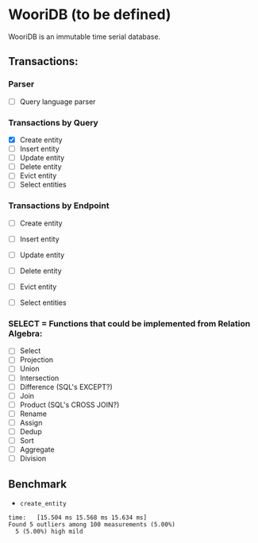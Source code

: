 # WooriDB (to be defined)

WooriDB is an immutable time serial database.

## Transactions:

### Parser
- [ ] Query language parser

### Transactions by Query
- [x] Create entity
- [ ] Insert entity
- [ ] Update entity
- [ ] Delete entity
- [ ] Evict entity
- [ ] Select entities

### Transactions by Endpoint
- [ ] Create entity
- [ ] Insert entity
- [ ] Update entity
- [ ] Delete entity
- [ ] Evict entity
- [ ] Select entities


### SELECT = Functions that could be implemented from Relation Algebra:
- [ ] Select
- [ ] Projection
- [ ] Union
- [ ] Intersection
- [ ] Difference (SQL's EXCEPT?)
- [ ] Join
- [ ] Product (SQL's CROSS JOIN?)
- [ ] Rename
- [ ] Assign
- [ ] Dedup
- [ ] Sort
- [ ] Aggregate
- [ ] Division

## Benchmark

* `create_entity`
```
time:   [15.504 ms 15.568 ms 15.634 ms]
Found 5 outliers among 100 measurements (5.00%)
  5 (5.00%) high mild
```